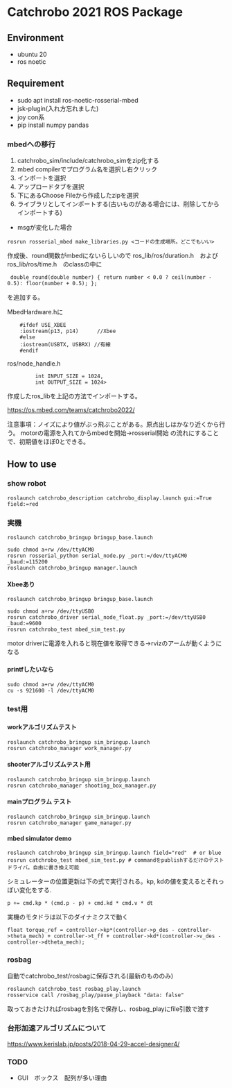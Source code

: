 # Catchrobo 2021 ROS Package

## Environment
- ubuntu 20
- ros noetic

## Requirement
- sudo apt install ros-noetic-rosserial-mbed
- jsk-plugin(入れ方忘れました)
- joy con系
- pip install numpy pandas

### mbedへの移行
1. catchrobo_sim/include/catchrobo_simをzip化する
1. mbed compilerでプログラム名を選択し右クリック
1. インポートを選択
1. アップロードタブを選択
1. 下にあるChoose Fileから作成したzipを選択
1. ライブラリとしてインポートする(古いものがある場合には、削除してからインポートする)

- msgが変化した場合
``` 
rosrun rosserial_mbed make_libraries.py <コードの生成場所。どこでもいい>
```
作成後、round関数がmbedにないらしいので ros_lib/ros/duration.h　およびros_lib/ros/time.h　のclassの中に
```
 double round(double number) { return number < 0.0 ? ceil(number - 0.5): floor(number + 0.5); };
```
を追加する。

MbedHardware.hに
```
    #ifdef USE_XBEE
    :iostream(p13, p14)      //Xbee
    #else
    :iostream(USBTX, USBRX) //有線
    #endif
```
ros/node_handle.h
```
         int INPUT_SIZE = 1024,
         int OUTPUT_SIZE = 1024>
```

作成したros_libを上記の方法でインポートする。


https://os.mbed.com/teams/catchrobo2022/


注意事項：ノイズにより値がぶっ飛ぶことがある。原点出しはかなり近くから行う。
motorの電源を入れてからmbedを開始→rosserial開始
の流れにすることで、初期値をほぼ0とできる。




## How to use
### show robot
```
roslaunch catchrobo_description catchrobo_display.launch gui:=True field:=red

```

### 実機

```
roslaunch catchrobo_bringup bringup_base.launch 

sudo chmod a+rw /dev/ttyACM0 
rosrun rosserial_python serial_node.py _port:=/dev/ttyACM0 _baud:=115200
roslaunch catchrobo_bringup manager.launch
```

#### Xbeeあり
```
roslaunch catchrobo_bringup bringup_base.launch 

sudo chmod a+rw /dev/ttyUSB0 
rosrun catchrobo_driver serial_node_float.py _port:=/dev/ttyUSB0 _baud:=9600
rosrun catchrobo_test mbed_sim_test.py
```

motor driverに電源を入れると現在値を取得できる->rvizのアームが動くようになる

#### printfしたいなら
```
sudo chmod a+rw /dev/ttyACM0 
cu -s 921600 -l /dev/ttyACM0
```

### test用
#### workアルゴリズムテスト
```
roslaunch catchrobo_bringup sim_bringup.launch 
rosrun catchrobo_manager work_manager.py 
```

#### shooterアルゴリズムテスト用
```
roslaunch catchrobo_bringup sim_bringup.launch 
rosrun catchrobo_manager shooting_box_manager.py 
```

#### mainプログラム テスト
```
roslaunch catchrobo_bringup sim_bringup.launch 
rosrun catchrobo_manager game_manager.py 
```


#### mbed simulator demo
```
roslaunch catchrobo_bringup sim_bringup.launch field="red"  # or blue
rosrun catchrobo_test mbed_sim_test.py # commandをpublishするだけのテストドライバ。自由に書き換え可能
```

シミュレーターの位置更新は下の式で実行される。kp, kdの値を変えるとそれっぽい変化をする.
```
p += cmd.kp * (cmd.p - p) + cmd.kd * cmd.v * dt
```

実機のモタドラは以下のダイナミクスで動く
```
float torque_ref = controller->kp*(controller->p_des - controller->theta_mech) + controller->t_ff + controller->kd*(controller->v_des - controller->dtheta_mech);
```

### rosbag
自動でcatchrobo_test/rosbagに保存される(最新のもののみ)
```
roslaunch catchrobo_test rosbag_play.launch 
rosservice call /rosbag_play/pause_playback "data: false" 
```
取っておきたければrosbagを別名で保存し、rosbag_playにfile引数で渡す



### 台形加速アルゴリズムについて
https://www.kerislab.jp/posts/2018-04-29-accel-designer4/


### TODO
- GUI　ボックス　配列が多い理由